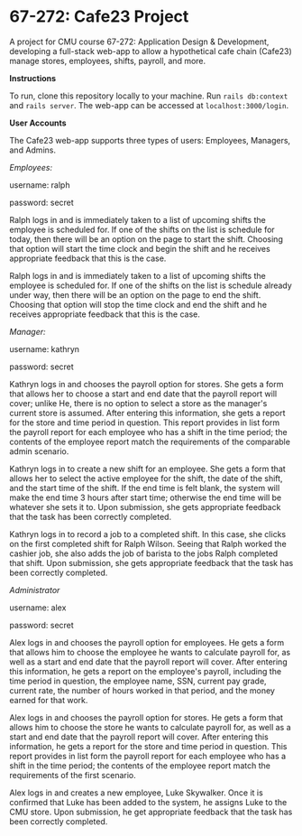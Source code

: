 67-272: Cafe23 Project
===

A project for CMU course 67-272: Application Design & Development, developing a full-stack web-app to allow a hypothetical cafe chain (Cafe23) manage stores, employees, shifts, payroll, and more.


**Instructions**

To run, clone this repository locally to your machine. Run `rails db:context` and `rails server`. The web-app can be accessed at `localhost:3000/login`.


**User Accounts**

The Cafe23 web-app supports three types of users: Employees, Managers, and Admins.


*Employees:*

username: ralph

password: secret

Ralph logs in and is immediately taken to a list of upcoming shifts the employee is scheduled for. If one of the shifts on the list is schedule for today, then there will be an option on the page to start the shift. Choosing that option will start the time clock and begin the shift and he receives appropriate feedback that this is the case.

Ralph logs in and is immediately taken to a list of upcoming shifts the employee is scheduled for. If one of the shifts on the list is schedule already under way, then there will be an option on the page to end the shift. Choosing that option will stop the time clock and end the shift and he receives appropriate feedback that this is the case.


*Manager:*

username: kathryn

password: secret

Kathryn logs in and chooses the payroll option for stores. She gets a form that allows her to choose a start and end date that the payroll report will cover; unlike He, there is no option to select a store as the manager's current store is assumed. After entering this information, she gets a report for the store and time period in question. This report provides in list form the payroll report for each employee who has a shift in the time period; the contents of the employee report match the requirements of the comparable admin scenario.

Kathryn logs in to create a new shift for an employee. She gets a form that allows her to select the active employee for the shift, the date of the shift, and the start time of the shift. If the end time is felt blank, the system will make the end time 3 hours after start time; otherwise the end time will be whatever she sets it to. Upon submission, she gets appropriate feedback that the task has been correctly completed.

Kathryn logs in to record a job to a completed shift. In this case, she clicks on the first completed shift for Ralph Wilson. Seeing that Ralph worked the cashier job, she also adds the job of barista to the jobs Ralph completed that shift. Upon submission, she gets appropriate feedback that the task has been correctly completed.


*Administrator*

username: alex

password: secret

Alex logs in and chooses the payroll option for employees. He gets a form that allows him to choose the employee he wants to calculate payroll for, as well as a start and end date that the payroll report will cover. After entering this information, he gets a report on the employee's payroll, including the time period in question, the employee name, SSN, current pay grade, current rate, the number of hours worked in that period, and the money earned for that work.

Alex logs in and chooses the payroll option for stores. He gets a form that allows him to choose the store he wants to calculate payroll for, as well as a start and end date that the payroll report will cover. After entering this information, he gets a report for the store and time period in question. This report provides in list form the payroll report for each employee who has a shift in the time period; the contents of the employee report match the requirements of the first scenario.

Alex logs in and creates a new employee, Luke Skywalker. Once it is confirmed that Luke has been added to the system, he assigns Luke to the CMU store. Upon submission, he get appropriate feedback that the task has been correctly completed.
